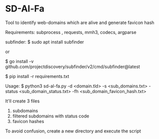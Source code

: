 # SD-Al-Fa
Tool to identify web-domains which are alive and generate favicon hash

Requirements:
subprocess , requests, mmh3, codecs, argparse

subfinder:
$ sudo apt install subfinder

or

$ go install -v github.com/projectdiscovery/subfinder/v2/cmd/subfinder@latest


$ pip install -r requirements.txt


Usage:
$ python3 sd-al-fa.py -d <domain.tld> -s <sub_domains.txt> -status <sub_domain_status.txt> -fh <sub_domain_favicon_hash.txt>

It'll create 3 files
1. subdomains
2. filtered subdomains with status code
3. favicon hashes

To avoid confusion, create a new directory and execute the script
